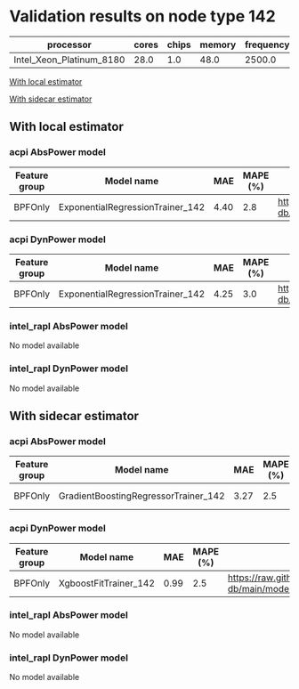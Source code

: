 # Validation results on node type 142

| processor | cores | chips | memory | frequency |
| --- | --- | --- | --- | --- |
| Intel_Xeon_Platinum_8180 | 28.0 | 1.0 | 48.0 | 2500.0 |

[With local estimator](#with-local-estimator)

[With sidecar estimator](#with-sidecar-estimator)

## With local estimator

### acpi AbsPower model

| Feature group | Model name | MAE | MAPE (%) | URL |
| --- | --- | --- | --- | --- |
| BPFOnly | ExponentialRegressionTrainer_142 | 4.40 | 2.8 | https://raw.githubusercontent.com/sustainable-computing-io/kepler-model-db/main/models/v0.7/specpower/acpi/AbsPower/BPFOnly/ExponentialRegressionTrainer_142.json |
### acpi DynPower model

| Feature group | Model name | MAE | MAPE (%) | URL |
| --- | --- | --- | --- | --- |
| BPFOnly | ExponentialRegressionTrainer_142 | 4.25 | 3.0 | https://raw.githubusercontent.com/sustainable-computing-io/kepler-model-db/main/models/v0.7/specpower/acpi/DynPower/BPFOnly/ExponentialRegressionTrainer_142.json |
### intel_rapl AbsPower model

No model available

### intel_rapl DynPower model

No model available

## With sidecar estimator

### acpi AbsPower model

| Feature group | Model name | MAE | MAPE (%) | URL |
| --- | --- | --- | --- | --- |
| BPFOnly | GradientBoostingRegressorTrainer_142 | 3.27 | 2.5 | https://raw.githubusercontent.com/sustainable-computing-io/kepler-model-db/main/models/v0.7/specpower/acpi/AbsPower/BPFOnly/GradientBoostingRegressorTrainer_142.zip |
### acpi DynPower model

| Feature group | Model name | MAE | MAPE (%) | URL |
| --- | --- | --- | --- | --- |
| BPFOnly | XgboostFitTrainer_142 | 0.99 | 2.5 | https://raw.githubusercontent.com/sustainable-computing-io/kepler-model-db/main/models/v0.7/specpower/acpi/DynPower/BPFOnly/XgboostFitTrainer_142.zip |
### intel_rapl AbsPower model

No model available

### intel_rapl DynPower model

No model available

